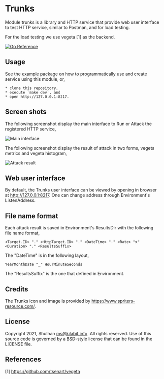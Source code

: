 # Trunks

Module trunks is a library and HTTP service that provide web user interface
to test HTTP service, similar to Postman, and for load testing.

For the load testing we use vegeta [1] as the backend.

[![Go Reference](https://pkg.go.dev/badge/git.sr.ht/~shulhan/trunks.svg)](https://pkg.go.dev/git.sr.ht/~shulhan/trunks)

## Usage

See the
[example](https://git.sr.ht/~shulhan/trunks/tree/main/item/example/) package
on how to programmatically use and create service using this module, or,

	* clone this repository,
	* execute `make dev`, and
	* open http://127.0.0.1:8217.


## Screen shots

The following screenshot display the main interface to Run or Attack the
registered HTTP service,

![Main interface](https://git.sr.ht/~shulhan/trunks/blob/main/_screenshots/trunks_example.png)

The following screenshot display the result of attack in two forms, vegeta
metrics and vegeta histogram,

![Attack result](https://git.sr.ht/~shulhan/trunks/blob/main/_screenshots/trunks_attack_result.png)


## Web user interface

By default, the Trunks user interface can be viewed by opening in browser at
http://127.0.0.1:8217.
One can change address through Environment's ListenAddress.


## File name format

Each attack result is saved in Environment's ResultsDir with the following
file name format,

	<Target.ID> "." <HttpTarget.ID> "." <DateTime> "." <Rate> "x" <Duration> "." <ResultsSuffix>

The "DateTime" is in the following layout,

	YearMonthDate "_" HourMinuteSeconds

The "ResultsSuffix" is the one that defined in Environment.


## Credits

The Trunks icon and image is provided by https://www.spriters-resource.com/.

## License

Copyright 2021, Shulhan <ms@kilabit.info>.
All rights reserved.
Use of this source code is governed by a BSD-style license that can be found in the LICENSE file.


## References

[1] https://github.com/tsenart/vegeta

